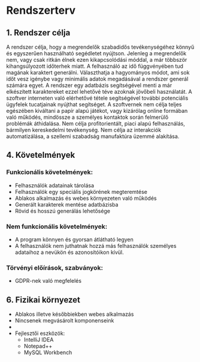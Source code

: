 # Rendszerterv

## 1. Rendszer célja

A rendszer célja, hogy a megrendelők szabadidős tevékenységéhez könnyű és egyszerűen
használható segédletet nyújtson. Jelenleg a megrendelők nem, vagy csak ritkán élnek ezen kikapcsolódási
móddal, a már többször kihangsúlyozott időterhek miatt. A felhasználó az idő függvényében tud magának karaktert generálni.
Választhatja a hagyományos módot, ami sok időt vesz igénybe vagy minimális adatok megadásával
a rendszer generál számára egyet. A rendszer egy adatbázis segítségével menti a már elkészített karaktereket
ezzel lehetővé téve azoknak jövőbeli használatát. A szoftver interneten való elérhetővé tétele
segítségével további potenciális ügyfelek tucatjainak nyújthat segítséget.
A szoftvernek nem célja teljes egészében kiváltani a papír alapú játékot, vagy kizárólag online formában
való működés, mindössze a személyes kontaktok során felmerülő problémák áthidalása. Nem célja profitorientált,
piaci alapú felhasználás, bármilyen kereskedelmi tevékenység. Nem célja az interakciók automatizálása,
a szellemi szabadság manufaktúra üzemmé alakítása.

## 4. Követelmények

### Funkcionális követelmények:
- Felhasználók adatainak tárolása
- Felhasználók egy speciális jogkörének megteremtése
- Ablakos alkalmazás és webes környezeten való működés
- Generált karakterek mentése adatbázisba
- Rövid és hosszú generálás lehetősége

### Nem funkcionális követelmények:
- A program könnyen és gyorsan átlátható legyen
- A felhasználók nem juthatnak hozzá más felhasználók személyes adataihoz a
nevükön és azonosítóikon kívül.

### Törvényi előírások, szabványok:
- GDPR-nek való megfelelés

## 6. Fizikai környezet
- Ablakos illetve későbbiekben webes alkalmazás
- Nincsenek megvásárolt komponenseink
- 
- Fejlesztői eszközök:
    - IntelliJ IDEA
    - Notepad++
    - MySQL Workbench